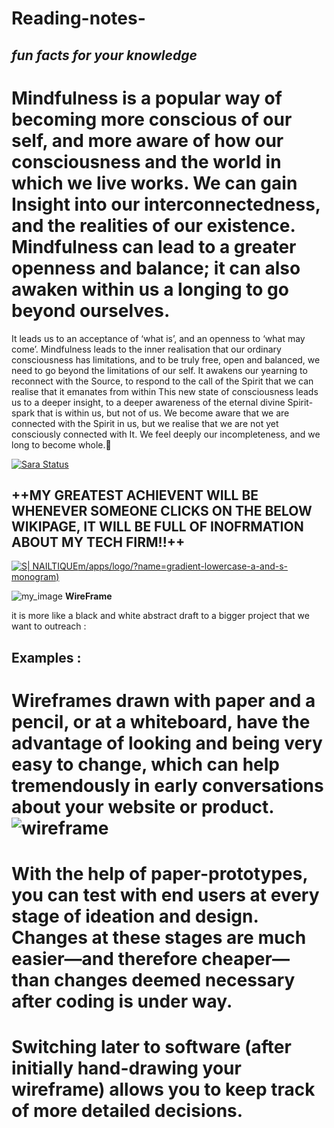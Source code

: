 # Reading-notes-

## _fun facts for your knowledge_

   # **Mindfulness is a popular way of becoming more conscious of our self, and more aware of how our consciousness and the world in which we live works. We can gain Insight into our    interconnectedness, and the realities of our existence. Mindfulness can lead to a greater openness and balance; it can also awaken within us a longing to go beyond ourselves.** #

  It leads us to an acceptance of ‘what is’, and an openness to ‘what may come’. Mindfulness leads to the inner realisation that our ordinary consciousness has limitations, and to    be truly free, open and balanced, we need to go beyond the limitations of our self. It awakens our yearning to reconnect with the Source, to respond to the call of the Spirit     that we can realise that it emanates from within This new state of consciousness leads us to a deeper insight, to a deeper awareness of the eternal divine Spirit-spark that is    within us, but not of us. We become aware that we are connected with the Spirit in us, but we realise that we are not yet consciously connected with It. We feel deeply our incompleteness, and we long to become whole.:gem:
  
  
  [![Sara Status ](https://travis-ci.org/joemccann/dillinger.svg?branch=master)](https://github.com/settings/profile)
  
  
  ## ++MY GREATEST ACHIEVENT WILL BE WHENEVER SOMEONE CLICKS ON THE BELOW WIKIPAGE, IT WILL BE FULL OF INOFRMATION ABOUT MY TECH FIRM!!++
  
  
  [![S| NAILTIQUE](https://www.designevo.co)m/apps/logo/?name=gradient-lowercase-a-and-s-monogram)](https://en.wikipedia.org/w/index.phpsearch=Nailtique&title=Special%3ASearch&profile=advanced&fulltext=1&ns0=1)
  
  
  
  
![my_image](C:\Users\USER\Downloads/wireframe.png)
**WireFrame**

it is more like a black and white abstract draft to a bigger project that we want to outreach :

## Examples :
# Wireframes drawn with paper and a pencil, or at a whiteboard, have the advantage of looking and being very easy to change, which can help tremendously in early conversations about your website or product.![wireframe](https://user-images.githubusercontent.com/83532083/116927610-8d2a5180-ac64-11eb-8177-e49f445b060f.jpg)

# With the help of paper-prototypes, you can test with end users at every stage of ideation and design. Changes at these stages are much easier—and therefore cheaper—than changes deemed necessary after coding is under way.
# Switching later to software (after initially hand-drawing your wireframe) allows you to keep track of more detailed decisions.


